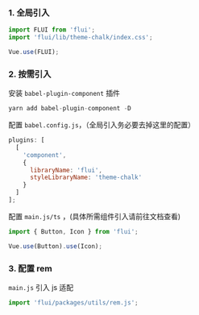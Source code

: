### 1. 全局引入

```js
import FLUI from 'flui';
import 'flui/lib/theme-chalk/index.css';

Vue.use(FLUI);
```

### 2. 按需引入

安装 `babel-plugin-component` 插件

```js
yarn add babel-plugin-component -D
```

配置 `babel.config.js`，（全局引入务必要去掉这里的配置）

```js
plugins: [
  [
    'component',
    {
      libraryName: 'flui',
      styleLibraryName: 'theme-chalk'
    }
  ]
];
```

配置 `main.js/ts` ，(具体所需组件引入请前往文档查看)

```js
import { Button, Icon } from 'flui';

Vue.use(Button).use(Icon);
```

### 3. 配置 rem

`main.js` 引入 js 适配

```js
import 'flui/packages/utils/rem.js';
```
